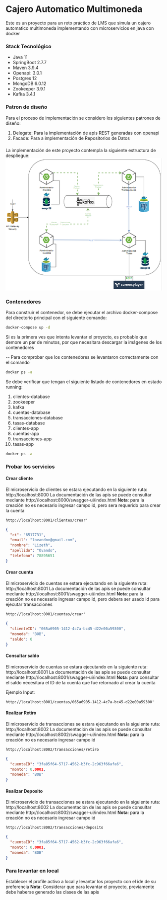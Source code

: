 # Cajero Automatico Multimoneda

Este es un proyecto para un reto práctico de LMS que simula un cajero automatico multimoneda implementando con
microservicios en java con docker

### Stack Tecnológico

* Java 11
* SpringBoot 2.7.7
* Maven 3.9.4
* Openapi: 3.0.1
* Postgres 12
* MongoDB 6.0.12
* Zookeeper 3.9.1
* Kafka 3.4.1

### Patron de diseño

Para el proceso de implementación se considero los siguientes patrones de diseño:

1. Delegate: Para la implementación de apis REST generadas con openapi
2. Facade: Para a implementación de Repositorios de Datos

###  

La implementación de este proyecto contempla la siguiente estructura de despliegue:
![alt text](./docs/DiagramaDespliegue.png)

### Contenedores

Para construir el contenedor, se debe ejecutar el archivo docker-compose del directorio principal con el siguiente
comando:

```bash
docker-compose up -d
```

Si es la primera ves que intenta levantar el proyecto, es probable que demore un par de minutos, por que necesitara
descargar la imágenes de los contenedores

--
Para comprobar que los contenedores se levantaron correctamente con el comando
```bash
docker ps -a
```
Se debe verificar que tengan el siguiente listado de contenedores en estado running:

   1. clientes-database
   2. zookeeper
   3. kafka
   4. cuentas-database
   5. transacciones-database
   6. tasas-database
   7. clientes-app
   8. cuentas-app
   9. transacciones-app
   10. tasas-app

```bash
docker ps -a
```

### Probar los servicios
#### Crear cliente
El microservicio de clientes se estara ejecutando en la siguiente ruta: http://localhost:8000
La documentación de las apis se puede consultar mediante http://localhost:8000/swagger-ui/index.html
**Nota**: para la creación no es necesario ingresar campo id, pero sera requerido para crear la cuenta

````http request
http://localhost:8001/clientes/crear'
````
````json
{
  "ci": "6517731",
  "email": "lovandov@gmail.com",
  "nombre": "Lizeth",
  "apellido": "Ovando",
  "telefono": 78895651
}
````

#### Crear cuenta
El microservicio de cuentas se estara ejecutando en la siguiente ruta: http://localhost:8001
La documentación de las apis se puede consultar mediante http://localhost:8001/swagger-ui/index.html
**Nota**: para la creación no es necesario ingresar campo id, pero debera ser usado id para ejecutar transacciones

````http request
http://localhost:8001/cuentas/crear'
````
````json
{
  "clienteID": "065a6905-1412-4c7a-bc45-d22e00a59300",
  "moneda": "BOB",
  "saldo": 0
}
````
#### Consultar saldo
El microservicio de cuentas se estara ejecutando en la siguiente ruta: http://localhost:8001
La documentación de las apis se puede consultar mediante http://localhost:8001/swagger-ui/index.html
**Nota**: para consultar el saldo necesitara el ID de la cuenta que fue retornado al crear la cuenta

Ejemplo Input:
````http request
http://localhost:8001/cuentas/065a6905-1412-4c7a-bc45-d22e00a59300'
````

#### Realizar Retiro
El microservicio de transacciones se estara ejecutando en la siguiente ruta: http://localhost:8002
La documentación de las apis se puede consultar mediante http://localhost:8002/swagger-ui/index.html
**Nota**: para la creación no es necesario ingresar campo id

````http request
http://localhost:8002/transacciones/retiro
````
````json
{
  "cuentaID": "3fa85f64-5717-4562-b3fc-2c963f66afa6",
  "monto": 0.0001,
  "moneda": "BOB"
}
````

#### Realizar Deposito
El microservicio de transacciones se estara ejecutando en la siguiente ruta: http://localhost:8002
La documentación de las apis se puede consultar mediante http://localhost:8002/swagger-ui/index.html
**Nota**: para la creación no es necesario ingresar campo id

````http request
http://localhost:8002/transacciones/deposito
````
````json
{
  "cuentaID": "3fa85f64-5717-4562-b3fc-2c963f66afa6",
  "monto": 0.0001,
  "moneda": "BOB"
}
````
### Para levantar en local
Establecer el profile activo a local y levantar los proyecto con el ide de su preferencia
**Nota**: Considerar que para levantar el proyecto, previamente debe haberse generado las clases de las apis
